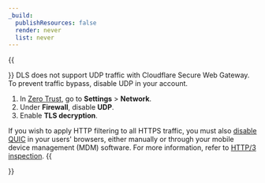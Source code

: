 ```yaml
---
_build:
  publishResources: false
  render: never
  list: never
---
```


{{<Aside type="warning" header="HTTP/3 traffic not supported">}}
DLS does not support UDP traffic with Cloudflare Secure Web Gateway. To prevent traffic bypass, disable UDP in your account.

1. In [Zero Trust](https://one.dash.cloudflare.com), go to **Settings** > **Network**.
2. Under **Firewall**, disable **UDP**.
3. Enable **TLS decryption**.

If you wish to apply HTTP filtering to all HTTPS traffic, you must also [disable QUIC](/cloudflare-one/policies/gateway/http-policies/http3/#prevent-inspection-bypass) in your users' browsers, either manually or through your mobile device management (MDM) software. For more information, refer to [HTTP/3 inspection](/cloudflare-one/policies/gateway/http-policies/http3/).
{{</Aside>}}
